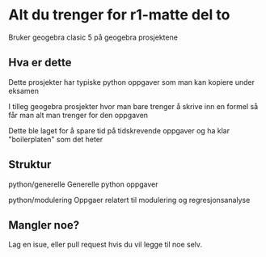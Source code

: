 # Alt du trenger for r1-matte del to

Bruker geogebra clasic 5 på geogebra prosjektene  

## Hva er dette

Dette prosjekter har typiske python oppgaver som man kan kopiere under eksamen

I tilleg geogebra prosjekter hvor man bare trenger å skrive inn en formel så får man alt man trenger for den oppgaven

Dette ble laget for å spare tid på tidskrevende oppgaver og ha klar "boilerplaten" som det heter

## Struktur

python/generelle
Generelle python oppgaver

python/modulering
Oppgaer relatert til modulering og regresjonsanalyse

## Mangler noe?

Lag en isue, eller pull request hvis du vil legge til noe selv.

